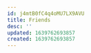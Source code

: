 ```yaml
---
id: j4mtB0fC4q4oMU7LX9AVU
title: Friends
desc: ''
updated: 1639762693857
created: 1639762693857
---
```


